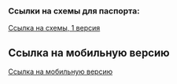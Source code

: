 ### Ссылки на схемы для паспорта:

[Ссылка на схемы, 1 версия](https://www.figma.com/file/Dj42nUfjbgP0FAT5cMn8Xa/%D0%A1%D1%85%D0%B5%D0%BC%D1%8B-Ver.2?node-id=118%3A2)

## Ссылка на мобильную версию
[Ссылка на мобильную версию](https://www.figma.com/file/11SMLcQcpwIqqGjNukqpbF/%D0%92%D1%80%D0%B0%D1%87-%D0%BF%D0%BE-%D1%81%D0%BA%D0%B0%D0%B9%D0%BF%D1%83-Mobile?node-id=0%3A1)
